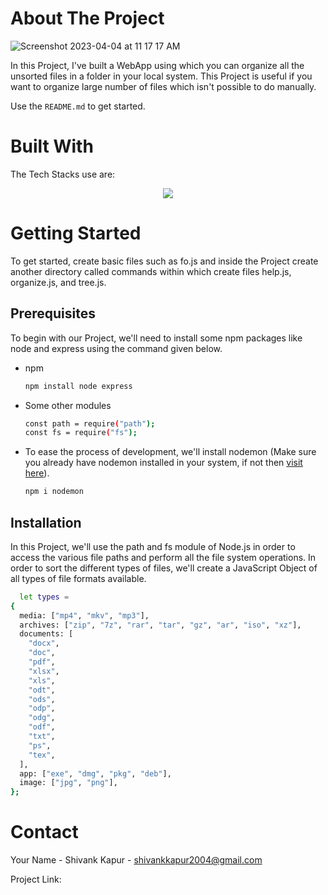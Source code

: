 <!-- ABOUT THE PROJECT -->
# About The Project

![Screenshot 2023-04-04 at 11 17 17 AM](https://user-images.githubusercontent.com/115289871/229699391-fc3300ee-e69e-4598-a35d-081fbad46383.png)



In this Project, I've built a WebApp using which you can organize all the unsorted files in a folder in your local system. This Project is useful if you want to organize large number of files which isn't possible to do manually.



Use the `README.md` to get started.




# Built With

The Tech Stacks use are:

<div align="center">
<a href="https://skillicons.dev">
    <img src="https://skillicons.dev/icons?i=js,nodejs,expressjs" />
</a>
</div>




<!-- GETTING STARTED -->
# Getting Started

To get started, create basic files such as fo.js and inside the Project create another directory called commands within which create files help.js, organize.js, and tree.js.


## Prerequisites

To begin with our Project, we'll need to install some npm packages like node and express using the command given below.

* npm

  ```sh
  npm install node express
  ```


* Some other modules

  ```sh
  const path = require("path");
  const fs = require("fs");
  ```
  
  
* To ease the process of development, we'll install nodemon (Make sure you already have nodemon installed in your system, if not then [visit here](https://nodemon.io/)).

  ```sh
  npm i nodemon
  ```

## Installation

In this Project, we'll use the path and fs module of Node.js in order to access the various file paths and perform all the file system operations.
In order to sort the different types of files, we'll create a JavaScript Object of all types of file formats available.


```sh
  let types = 
{
  media: ["mp4", "mkv", "mp3"],
  archives: ["zip", "7z", "rar", "tar", "gz", "ar", "iso", "xz"],
  documents: [
    "docx",
    "doc",
    "pdf",
    "xlsx",
    "xls",
    "odt",
    "ods",
    "odp",
    "odg",
    "odf",
    "txt",
    "ps",
    "tex",
  ],
  app: ["exe", "dmg", "pkg", "deb"],
  image: ["jpg", "png"],
};
  ```









<!-- CONTACT -->
# Contact

Your Name - Shivank Kapur - shivankkapur2004@gmail.com

Project Link: 
